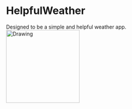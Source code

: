 # HelpfulWeather
Designed to be a simple and helpful weather app.
<img src="http://i.imgur.com/ViiANTw.png" alt="Drawing" style="width: 200px;"/>
